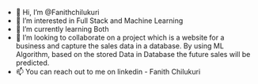 - 👋 Hi, I’m @Fanithchilukuri
- 👀 I’m interested in Full Stack and Machine Learning
- 🌱 I’m currently learning Both
- 💞️ I’m looking to collaborate on a project which is a website for a business and capture the sales data in a database. By using ML Algorithm, based on the stored Data in Database the future sales will be predicted.
- 📫 You can reach out to me on linkedin - Fanith Chilukuri


<!---
Fanithchilukuri/Fanithchilukuri is a Boomi Integration Developer working in wipro, special interests in Full Stack & Machine Learning.
--->
